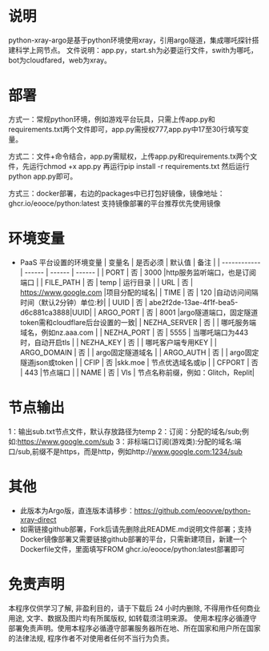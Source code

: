 # 说明

python-xray-argo是基于python环境使用xray，引用argo隧道，集成哪吒探针搭建科学上网节点。
文件说明：app.py，start.sh为必要运行文件，swith为哪吒，bot为cloudfared，web为xray。

# 部署

方式一：常规python环境，例如游戏平台玩具，只需上传app.py和requirements.txt两个文件即可，app.py需授权777,app.py中17至30行填写变量。

方式二：文件+命令结合，app.py需赋权，上传app.py和requirements.tx两个文件，先运行chmod +x app.py 再运行pip install -r requirements.txt 然后运行python app.py即可。

方式三：docker部署，右边的packages中已打包好镜像，镜像地址：ghcr.io/eooce/python:latest 支持镜像部署的平台推荐优先使用镜像

# 环境变量
* PaaS 平台设置的环境变量
  | 变量名        | 是否必须 | 默认值 | 备注 |
  | ------------ | ------ | ------ | ------ |
  | PORT         | 否 |  3000  |http服务监听端口，也是订阅端口     |
  | FILE_PATH    | 否 |  temp  | 运行目录                         | 
  | URL          | 否 | https://www.google.com     |项目分配的域名|
  | TIME         | 否 | 120    |自动访问间隔时间（默认2分钟）单位:秒|
  | UUID         | 否 | abe2f2de-13ae-4f1f-bea5-d6c881ca3888|UUID|
  | ARGO_PORT    | 否 |  8001  |argo隧道端口，固定隧道token需和cloudflare后台设置的一致|
  | NEZHA_SERVER | 否 |        | 哪吒服务端域名，例如nz.aaa.com    |
  | NEZHA_PORT   | 否 |  5555  | 当哪吒端口为443时，自动开启tls    |
  | NEZHA_KEY    | 否 |        | 哪吒客户端专用KEY                |
  | ARGO_DOMAIN  | 否 |        | argo固定隧道域名                 |
  | ARGO_AUTH    | 否 |        | argo固定隧道json或token          |
  | CFIP         | 否 |skk.moe | 节点优选域名或ip                 |
  | CFPORT       | 否 |  443   |节点端口                          |
  | NAME         | 否 |  Vls   | 节点名称前缀，例如：Glitch，Replit|

# 节点输出
1：输出sub.txt节点文件，默认存放路径为temp
2：订阅：分配的域名/sub;例如:https://www.google.com/sub
3：非标端口订阅(游戏类):分配的域名:端口/sub,前缀不是https，而是http，例如http://www.google.com:1234/sub

# 其他
* 此版本为Argo版，直连版本请移步：https://github.com/eoovve/python-xray-direct
* 如需链接github部署，Fork后请先删除此README.md说明文件部署；支持Docker镜像部署又需要链接github部署的平台，只需新建项目，新建一个Dockerfile文件，里面填写FROM ghcr.io/eooce/python:latest部署即可

# 免责声明
本程序仅供学习了解, 非盈利目的，请于下载后 24 小时内删除, 不得用作任何商业用途, 文字、数据及图片均有所属版权, 如转载须注明来源。
使用本程序必循遵守部署免责声明。使用本程序必循遵守部署服务器所在地、所在国家和用户所在国家的法律法规, 程序作者不对使用者任何不当行为负责。
